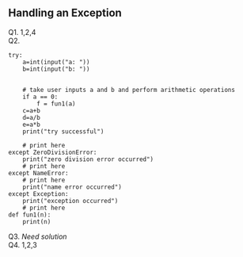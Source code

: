 ## Handling an Exception
Q1. 1,2,4 <br>
Q2.
```
try:
	a=int(input("a: "))
	b=int(input("b: "))
	
	
	# take user inputs a and b and perform arithmetic operations
	if a == 0:
		f = fun1(a)
	c=a+b
	d=a/b
	e=a*b
	print("try successful")

	# print here	
except ZeroDivisionError:
	print("zero division error occurred")
	# print here
except NameError:
	# print here
	print("name error occurred")
except Exception:
	print("exception occurred")
	# print here
def fun1(n):
	print(n)
```
Q3. *Need solution*  <br>
Q4. 1,2,3 <br>
